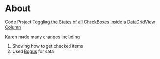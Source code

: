 ﻿# About

Code Project [Toggling the States of all CheckBoxes Inside a DataGridView Column](https://www.codeproject.com/Articles/42437/Toggling-the-States-of-all-CheckBoxes-Inside-a-Dat)

Karen made many changes including 

1. Showing how to get checked items
2. Used [Bogus](https://github.com/bchavez/Bogus) for data